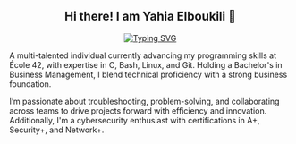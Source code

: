 
<div align="center">

## Hi there! I am Yahia Elboukili 👋

[![Typing SVG](https://readme-typing-svg.demolab.com/?lines=🖥️+Aspiring+Developer;🎓+Ecole+42+Student;Low-Level+Systems+Programmer;🔐+Cybersecurity+Enthusiast;🏴‍☠️+CTF+Player;📌+Problem+Solver+|+C,+Linux,+Bash;📚+Lifelong+Learner&font=Fira%20Code&center=true&width=450&height=50&color=FFFFFF&vCenter=true&pause=1000&size=22)](https://git.io/typing-svg)

</div>

A multi-talented individual currently advancing my programming skills at École 42, with expertise in C, Bash, Linux, and Git. Holding a Bachelor's in Business Management, I blend technical proficiency with a strong business foundation.

I’m passionate about troubleshooting, problem-solving, and collaborating across teams to drive projects forward with efficiency and innovation. Additionally, I'm a cybersecurity enthusiast with certifications in A+, Security+, and Network+.


